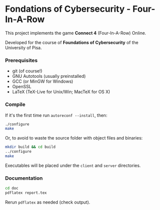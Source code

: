 # Fondations of Cybersecurity - Four-In-A-Row

This project implements the game **Connect 4** (Four-In-A-Row) Online.

Developed for the course of **Foundations of Cybersecurity** of the University of
Pisa.

### Prerequisites

- git (of course!)
- GNU Autotools (usually preinstalled)
- GCC (or MinGW for Windows)
- OpenSSL
- LaTeX (TeX-Live for Unix/Win; MacTeX for OS X)

### Compile

If it's the first time run `autoreconf --install`, then:

```sh
./configure
make
```

Or, to avoid to waste the source folder with object files and binaries:

```sh
mkdir build && cd build
../configure
make
```

Executables will be placed under the `client` and `server` directories.

### Documentation

```sh
cd doc
pdflatex report.tex
```

Rerun `pdflatex` as needed (check output).
